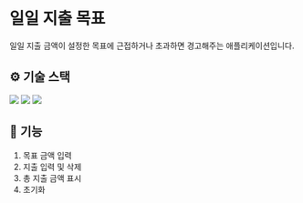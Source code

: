 # 일일 지출 목표
일일 지출 금액이 설정한 목표에 근접하거나 초과하면 경고해주는 애플리케이션입니다.

## ⚙️ 기술 스택
<img src="https://img.shields.io/badge/HTML5-E34F26?style=flat-square&logo=html5&logoColor=white">
<img src="https://img.shields.io/badge/Sass-CC6699?style=flat-square&logo=sass&logoColor=white">
<img src="https://img.shields.io/badge/JavaScript-F7DF1E?style=flat-square&logo=javascript&logoColor=white">

## 🔧 기능
1. 목표 금액 입력
2. 지출 입력 및 삭제
3. 총 지출 금액 표시
4. 초기화

